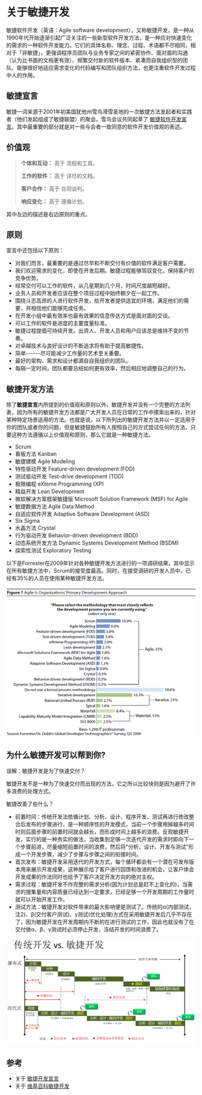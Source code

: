 ﻿# 关于敏捷开发

敏捷软件开发（英语：Agile software development），又称敏捷开发，是一种从1990年代开始逐渐引起广泛关注的一些新型软件开发方法，是一种应对快速变化的需求的一种软件开发能力。它们的具体名称、理念、过程、术语都不尽相同，相对于「非敏捷」，更强调程序员团队与业务专家之间的紧密协作、面对面的沟通（认为比书面的文档更有效）、频繁交付新的软件版本、紧凑而自我组织型的团队、能够很好地适应需求变化的代码编写和团队组织方法，也更注重软件开发过程中人的作用。

## 敏捷宣言

敏捷一词来源于2001年初美国犹他州雪鸟滑雪圣地的一次敏捷方法发起者和实践者（他们发起组成了敏捷联盟）的聚会。雪鸟会议共同起草了
[敏捷软件开发宣言](http://www.agilemanifesto.org/iso/zhchs/)。其中最重要的部分就是对一些与会者一致同意的软件开发价值观的表述。

## 价值观

> **个体和互动：** 高于 流程和工具。
>
> **工作的软件：** 高于 详尽的文档。
>
> **客户合作：** 高于 合同谈判。
>
> **响应变化：** 高于 遵循计划。

其中左边的描述是右边原则的重点。

## 原则

宣言中还包括以下原则：

- 对我们而言，最重要的是通过尽早和不断交付有价值的软件满足客户需要。
- 我们欢迎需求的变化，即使在开发后期。敏捷过程能够驾驭变化，保持客户的竞争优势。
- 经常交付可以工作的软件，从几星期到几个月，时间尺度越短越好。
- 业务人员和开发者应该在整个项目过程中始终朝夕在一起工作。
- 围绕斗志高昂的人进行软件开发，给开发者提供适宜的环境，满足他们的需要，并相信他们能够完成任务。
- 在开发小组中最有效率也最有效果的信息传达方式是面对面的交谈。
- 可以工作的软件是进度的主要度量标准。
- 敏捷过程提倡可持续开发。出资人、开发人员和用户应该总是维持不变的节奏。
- 对卓越技术与良好设计的不断追求将有助于提高敏捷性。
- 简单------尽可能减少工作量的艺术至关重要。
- 最好的架构、需求和设计都源自自我组织的团队。
- 每隔一定时间，团队都要总结如何更有效率，然后相应地调整自己的行为。

## 敏捷开发方法

除了**敏捷宣言**内所提到的价值观和原则以外，敏捷开发并没有一个完整的方法列表，因为所有的敏捷开发方法都是广大开发人员在日常的工作中摸索出来的，针对某种特定场景适用的方法。也就是说，以下所列出的敏捷开发方法并以一定适用于你的团队或者你的问题，但是敏捷鼓励所有人按照自己的方式尝试任何的方法，只要这种方法遵循以上价值观和原则，那么它就是一种敏捷方法。

- Scrum
- 看板方法 Kanban
- 敏捷建模 Agile Modeling
- 特性驱动开发 Feature-driven development (FDD)
- 测试驱动开发 Test-drive development (TDD)
- 极限编程 eXteme Programming (XP)
- 精益开发 Lean Development
- 微软解决方案框架敏捷版 Microsoft Solution Framework (MSF) for Agile
- 敏捷数据方法 Agile Data Method
- 自适应软件开发 Adaptive Software Development (ASD)
- Six Sigma
- 水晶方法 Crystal
- 行为驱动开发 Behavior-driven development (BDD)
- 动态系统开发方法 Dynamic Systems Development Method (BSDM)
- 探索性测试 Exploratory Testing

以下是Forrester在2009年针对各种敏捷开发方法进行的一项调研结果，其中显示在所有敏捷方法中，Scrum的接受度最高。同时，在接受调研的开发人员中，已经有35%的人员在使用某种敏捷开发方法。

![](images/agilemethods.png)

## 为什么敏捷开发可以帮到你?

误解：敏捷开发是为了快速交付？

敏捷开发不是一种为了快速交付而出现的方法，它之所以比较快则是因为避开了许多浪费的处理方式。

敏捷改善了些什么？

- 前置时间：传统开发法依循计划、分析、设计、程序开发、测试再进行修改整合后发布的步骤进行，是一种顺序性的开发模式，当前一个步骤用掉越多时间时则后面步骤的前置时间就会越长，而形成时间上越多的浪费。反观敏捷开发，实行的是一种务实的做法，当收集到足够一次迭代开发的需求时即向下一个步骤前进，尽量缩短前置时间的浪费，然后将"分析、设计、开发与测试"形成一个开发步骤，减少了步骤与步骤之间的衔接时间。
- 首次发布：敏捷开发采用迭代的开发方式，每个循环都会有一个潜在可发布版本用来展示开发成果，这种展示给了客户进行回馈和改进的机会，让客户体会开发成果的作法同时也给予了客户决定开发方向的绝对主权。
- 需求过程：敏捷开发不作完整的需求分析(因为计划总是赶不上变化的)，当需求的搜集量和内容质量已经达到一定要求，已经足够一个开发周期的工作量时就可以开始开发工作。
- 测试方法：敏捷开发对软件带来的最大影响便是测试了。传统的α(内部测试，注2)、β(交付客户测试)、γ测试(优化处理)方式在采用敏捷开发后几乎不存在了，因为敏捷开发在开发周期内不断的在进行测试的工作，因此也就没有了在交付做α、β、γ测试时必须停止开发，冻结开发的时间浪费了。

![](images/agile-vs-waterfall.png)

## 参考

- 关于 [敏捷开发宣言](http://agilemanifesto.org/iso/zhchs/manifesto.html)
- 关于 [维基百科敏捷开发](https://zh.wikipedia.org/wiki/敏捷软件开发)
